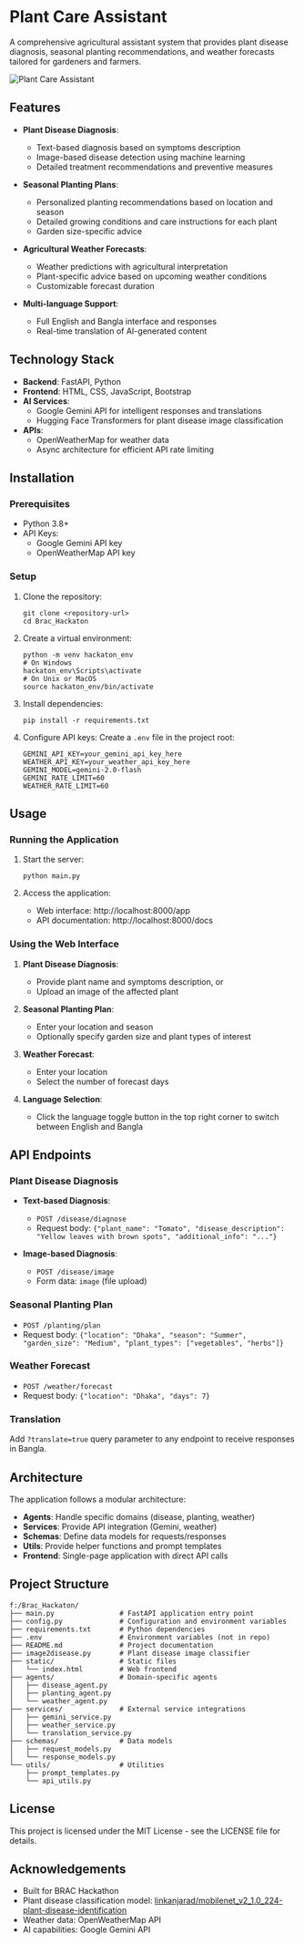 # Plant Care Assistant

A comprehensive agricultural assistant system that provides plant disease diagnosis, seasonal planting recommendations, and weather forecasts tailored for gardeners and farmers.

![Plant Care Assistant](https://via.placeholder.com/800x400?text=Plant+Care+Assistant)

## Features

- **Plant Disease Diagnosis**: 
  - Text-based diagnosis based on symptoms description
  - Image-based disease detection using machine learning
  - Detailed treatment recommendations and preventive measures

- **Seasonal Planting Plans**:
  - Personalized planting recommendations based on location and season
  - Detailed growing conditions and care instructions for each plant
  - Garden size-specific advice

- **Agricultural Weather Forecasts**:
  - Weather predictions with agricultural interpretation
  - Plant-specific advice based on upcoming weather conditions
  - Customizable forecast duration

- **Multi-language Support**:
  - Full English and Bangla interface and responses
  - Real-time translation of AI-generated content

## Technology Stack

- **Backend**: FastAPI, Python
- **Frontend**: HTML, CSS, JavaScript, Bootstrap
- **AI Services**:
  - Google Gemini API for intelligent responses and translations
  - Hugging Face Transformers for plant disease image classification
- **APIs**:
  - OpenWeatherMap for weather data
  - Async architecture for efficient API rate limiting

## Installation

### Prerequisites

- Python 3.8+
- API Keys:
  - Google Gemini API key
  - OpenWeatherMap API key

### Setup

1. Clone the repository:
   ```
   git clone <repository-url>
   cd Brac_Hackaton
   ```

2. Create a virtual environment:
   ```
   python -m venv hackaton_env
   # On Windows
   hackaton_env\Scripts\activate
   # On Unix or MacOS
   source hackaton_env/bin/activate
   ```

3. Install dependencies:
   ```
   pip install -r requirements.txt
   ```

4. Configure API keys:
   Create a `.env` file in the project root:
   ```
   GEMINI_API_KEY=your_gemini_api_key_here
   WEATHER_API_KEY=your_weather_api_key_here
   GEMINI_MODEL=gemini-2.0-flash
   GEMINI_RATE_LIMIT=60
   WEATHER_RATE_LIMIT=60
   ```

## Usage

### Running the Application

1. Start the server:
   ```
   python main.py
   ```

2. Access the application:
   - Web interface: http://localhost:8000/app
   - API documentation: http://localhost:8000/docs

### Using the Web Interface

1. **Plant Disease Diagnosis**:
   - Provide plant name and symptoms description, or
   - Upload an image of the affected plant

2. **Seasonal Planting Plan**:
   - Enter your location and season
   - Optionally specify garden size and plant types of interest

3. **Weather Forecast**:
   - Enter your location
   - Select the number of forecast days

4. **Language Selection**:
   - Click the language toggle button in the top right corner to switch between English and Bangla

## API Endpoints

### Plant Disease Diagnosis

- **Text-based Diagnosis**:
  - `POST /disease/diagnose`
  - Request body: `{"plant_name": "Tomato", "disease_description": "Yellow leaves with brown spots", "additional_info": "..."}`

- **Image-based Diagnosis**:
  - `POST /disease/image`
  - Form data: `image` (file upload)

### Seasonal Planting Plan

- `POST /planting/plan`
- Request body: `{"location": "Dhaka", "season": "Summer", "garden_size": "Medium", "plant_types": ["vegetables", "herbs"]}`

### Weather Forecast

- `POST /weather/forecast`
- Request body: `{"location": "Dhaka", "days": 7}`

### Translation

Add `?translate=true` query parameter to any endpoint to receive responses in Bangla.

## Architecture

The application follows a modular architecture:

- **Agents**: Handle specific domains (disease, planting, weather)
- **Services**: Provide API integration (Gemini, weather)
- **Schemas**: Define data models for requests/responses
- **Utils**: Provide helper functions and prompt templates
- **Frontend**: Single-page application with direct API calls

## Project Structure

```
f:/Brac_Hackaton/
├── main.py                # FastAPI application entry point
├── config.py              # Configuration and environment variables
├── requirements.txt       # Python dependencies
├── .env                   # Environment variables (not in repo)
├── README.md              # Project documentation
├── image2disease.py       # Plant disease image classifier
├── static/                # Static files
│   └── index.html         # Web frontend
├── agents/                # Domain-specific agents
│   ├── disease_agent.py
│   ├── planting_agent.py
│   └── weather_agent.py
├── services/              # External service integrations
│   ├── gemini_service.py
│   ├── weather_service.py
│   └── translation_service.py
├── schemas/               # Data models
│   ├── request_models.py
│   └── response_models.py
└── utils/                 # Utilities
    ├── prompt_templates.py
    └── api_utils.py
```

## License

This project is licensed under the MIT License - see the LICENSE file for details.

## Acknowledgements

- Built for BRAC Hackathon
- Plant disease classification model: [linkanjarad/mobilenet_v2_1.0_224-plant-disease-identification](https://huggingface.co/linkanjarad/mobilenet_v2_1.0_224-plant-disease-identification)
- Weather data: OpenWeatherMap API
- AI capabilities: Google Gemini API
